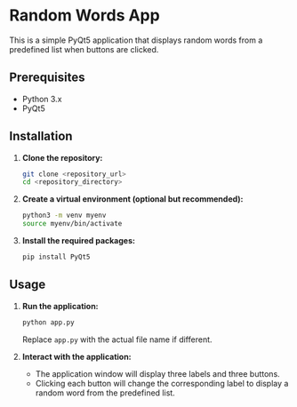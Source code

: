 # Random Words App

This is a simple PyQt5 application that displays random words from a predefined list when buttons are clicked.

## Prerequisites

- Python 3.x
- PyQt5

## Installation

1. **Clone the repository:**

   ```bash
   git clone <repository_url>
   cd <repository_directory>
   ```

2. **Create a virtual environment (optional but recommended):**

   ```bash
   python3 -m venv myenv
   source myenv/bin/activate
   ```

3. **Install the required packages:**

   ```bash
   pip install PyQt5
   ```

## Usage

1. **Run the application:**

   ```bash
   python app.py
   ```

   Replace `app.py` with the actual file name if different.

2. **Interact with the application:**

   - The application window will display three labels and three buttons.
   - Clicking each button will change the corresponding label to display a random word from the predefined list.
